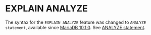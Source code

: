 # EXPLAIN ANALYZE

The syntax for the `EXPLAIN ANALYZE` feature was changed to `ANALYZE statement`, available since [MariaDB 10.1.0](/kb/en/mariadb-1010-release-notes/).  See [ANALYZE statement](/sql-statements-structure/sql-statements/administrative-sql-statements/analyze-and-explain-statements/analyze-statement).
